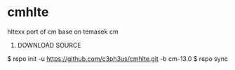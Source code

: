 # cmhlte
hltexx port of cm base on temasek cm

1. DOWNLOAD SOURCE 

$ repo init -u https://github.com/c3ph3us/cmhlte.git -b cm-13.0
$ repo sync